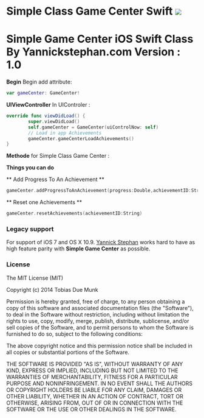 Simple Class Game Center Swift  [![](http://img.shields.io/badge/iOS-8.0%2B-lightgrey.svg)]()
=====

Simple Game Center iOS Swift Class
By Yannickstephan.com
Version : 1.0
=====

**Begin** Begin add attribute:
```swift
var gameCenter: GameCenter! 
```


**UIViewController** In UIControler :
```swift
override func viewDidLoad() {
        super.viewDidLoad()
        self.gameCenter = GameCenter(uiControlNow: self)
        // Load in app Achievements
        gameCenter.gameCenterLoadAchievements()
}
```

**Methode** for Simple Class Game Center :

**Things you can do**

** Add Progress To An Achievement **
```swift
gameCenter.addProgressToAnAchievement(progress:Double,achievementID:String)
```
** Reset one Achievements **
```swift
gameCenter.resetAchievements(achievementID:String)
```


### Legacy support
For support of iOS 7 and OS X 10.9. [Yannick Stephan](https://yannickstephan.com) works hard to have as high feature parity with **Simple Game Center** as possible.

### License
The MIT License (MIT)

Copyright (c) 2014 Tobias Due Munk

Permission is hereby granted, free of charge, to any person obtaining a copy of
this software and associated documentation files (the "Software"), to deal in
the Software without restriction, including without limitation the rights to
use, copy, modify, merge, publish, distribute, sublicense, and/or sell copies of
the Software, and to permit persons to whom the Software is furnished to do so,
subject to the following conditions:

The above copyright notice and this permission notice shall be included in all
copies or substantial portions of the Software.

THE SOFTWARE IS PROVIDED "AS IS", WITHOUT WARRANTY OF ANY KIND, EXPRESS OR
IMPLIED, INCLUDING BUT NOT LIMITED TO THE WARRANTIES OF MERCHANTABILITY, FITNESS
FOR A PARTICULAR PURPOSE AND NONINFRINGEMENT. IN NO EVENT SHALL THE AUTHORS OR
COPYRIGHT HOLDERS BE LIABLE FOR ANY CLAIM, DAMAGES OR OTHER LIABILITY, WHETHER
IN AN ACTION OF CONTRACT, TORT OR OTHERWISE, ARISING FROM, OUT OF OR IN
CONNECTION WITH THE SOFTWARE OR THE USE OR OTHER DEALINGS IN THE SOFTWARE.

